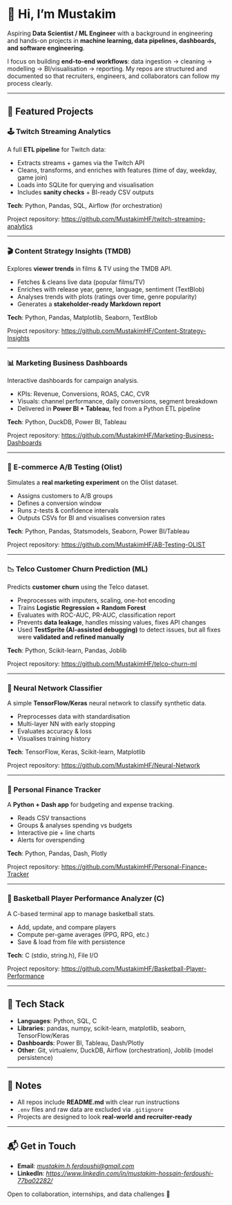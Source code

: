 # 👋 Hi, I’m Mustakim  

Aspiring **Data Scientist / ML Engineer** with a background in engineering and hands-on projects in **machine learning, data pipelines, dashboards, and software engineering**.  

I focus on building **end-to-end workflows**: data ingestion → cleaning → modelling → BI/visualisation → reporting. My repos are structured and documented so that recruiters, engineers, and collaborators can follow my process clearly.  

---

## 🚀 Featured Projects  

### 🕹 Twitch Streaming Analytics  
A full **ETL pipeline** for Twitch data:
- Extracts streams + games via the Twitch API  
- Cleans, transforms, and enriches with features (time of day, weekday, game join)  
- Loads into SQLite for querying and visualisation  
- Includes **sanity checks** + BI-ready CSV outputs

**Tech**: Python, Pandas, SQL, Airflow (for orchestration)  

Project repository: https://github.com/MustakimHF/twitch-streaming-analytics

---

### 🎬 Content Strategy Insights (TMDB)  
Explores **viewer trends** in films & TV using the TMDB API.  
- Fetches & cleans live data (popular films/TV)  
- Enriches with release year, genre, language, sentiment (TextBlob)  
- Analyses trends with plots (ratings over time, genre popularity)  
- Generates a **stakeholder-ready Markdown report**  

**Tech**: Python, Pandas, Matplotlib, Seaborn, TextBlob  

Project repository: https://github.com/MustakimHF/Content-Strategy-Insights

---

### 📊 Marketing Business Dashboards  
Interactive dashboards for campaign analysis.  
- KPIs: Revenue, Conversions, ROAS, CAC, CVR  
- Visuals: channel performance, daily conversions, segment breakdown  
- Delivered in **Power BI + Tableau**, fed from a Python ETL pipeline  

**Tech**: Python, DuckDB, Power BI, Tableau  

Project repository: https://github.com/MustakimHF/Marketing-Business-Dashboards

---

### 🛒 E-commerce A/B Testing (Olist)  
Simulates a **real marketing experiment** on the Olist dataset.  
- Assigns customers to A/B groups  
- Defines a conversion window  
- Runs z-tests & confidence intervals  
- Outputs CSVs for BI and visualises conversion rates  

**Tech**: Python, Pandas, Statsmodels, Seaborn, Power BI/Tableau  

Project repository: https://github.com/MustakimHF/AB-Testing-OLIST

---

### 📉 Telco Customer Churn Prediction (ML)  
Predicts **customer churn** using the Telco dataset.  
- Preprocesses with imputers, scaling, one-hot encoding  
- Trains **Logistic Regression + Random Forest**  
- Evaluates with ROC-AUC, PR-AUC, classification report  
- Prevents **data leakage**, handles missing values, fixes API changes  
- Used **TestSprite (AI-assisted debugging)** to detect issues, but all fixes were **validated and refined manually**  

**Tech**: Python, Scikit-learn, Pandas, Joblib  

Project repository: https://github.com/MustakimHF/telco-churn-ml

---

### 🧠 Neural Network Classifier  
A simple **TensorFlow/Keras** neural network to classify synthetic data.  
- Preprocesses data with standardisation  
- Multi-layer NN with early stopping  
- Evaluates accuracy & loss  
- Visualises training history  

**Tech**: TensorFlow, Keras, Scikit-learn, Matplotlib  

Project repository: https://github.com/MustakimHF/Neural-Network

---

### 💸 Personal Finance Tracker  
A **Python + Dash app** for budgeting and expense tracking.  
- Reads CSV transactions  
- Groups & analyses spending vs budgets  
- Interactive pie + line charts  
- Alerts for overspending  

**Tech**: Python, Pandas, Dash, Plotly  

Project repository: https://github.com/MustakimHF/Personal-Finance-Tracker

---

### 🏀 Basketball Player Performance Analyzer (C)  
A C-based terminal app to manage basketball stats.  
- Add, update, and compare players  
- Compute per-game averages (PPG, RPG, etc.)  
- Save & load from file with persistence  

**Tech**: C (stdio, string.h), File I/O  

Project repository: https://github.com/MustakimHF/Basketball-Player-Performance

---

## 🧰 Tech Stack  

- **Languages**: Python, SQL, C  
- **Libraries**: pandas, numpy, scikit-learn, matplotlib, seaborn, TensorFlow/Keras  
- **Dashboards**: Power BI, Tableau, Dash/Plotly  
- **Other**: Git, virtualenv, DuckDB, Airflow (orchestration), Joblib (model persistence)  

---

## 📎 Notes  

- All repos include **README.md** with clear run instructions  
- `.env` files and raw data are excluded via `.gitignore`  
- Projects are designed to look **real-world and recruiter-ready**  

---

## 📬 Get in Touch  

- **Email**: *mustakim.h.ferdoushi@gmail.com*  
- **LinkedIn**: *https://www.linkedin.com/in/mustakim-hossain-ferdoushi-77ba02282/*  

Open to collaboration, internships, and data challenges 🚀  
